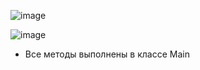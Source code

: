 
![image](https://github.com/user-attachments/assets/ebbdd602-0cc7-4360-a254-ba66ea6dfad0)


![image](https://github.com/user-attachments/assets/cbd1b6eb-4c24-4b87-a92d-5f03a564dc3b)


* Все методы выполнены в классе Main
